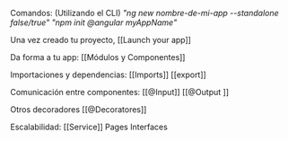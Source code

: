 Comandos:
(Utilizando el CLI)
 _"ng new nombre-de-mi-app --standalone false/true"_
  _"npm init @angular myAppName"_


Una vez creado tu proyecto, [[Launch your app]]

Da forma a tu app: [[Módulos y Componentes]]

Importaciones y dependencias: [[Imports]]  [[export]]

Comunicación entre componentes: [[@Input]] [[@Output ]]

Otros decoradores [[@Decoratores]]

Escalabilidad: [[Service]] Pages Interfaces